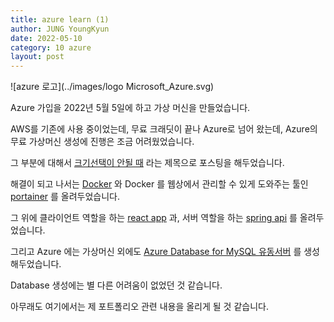 ```yaml
---
title: azure learn (1)
author: JUNG YoungKyun
date: 2022-05-10
category: 10 azure
layout: post
---
```


![azure 로고](../images/logo Microsoft_Azure.svg)

Azure 가입을 2022년 5월 5일에 하고 가상 머신을 만들었습니다.

AWS를 기존에 사용 중이었는데, 무료 크래딧이 끝나 Azure로 넘어 왔는데, Azure의 무료 가상머신 생성에 진행은 조금 어려웠었습니다.

그 부분에 대해서 [크기선택이 안될 때](https://inpiniti.github.io/10%20azure/2022-05-15-%ED%81%AC%EA%B8%B0%EC%84%A0%ED%83%9D%EC%9D%B4-%EC%95%88%EB%90%A0-%EB%95%8C.html)
라는 제목으로 포스팅을 해두었습니다.

해결이 되고 나서는 [Docker](https://www.docker.com/) 와 Docker 를 웹상에서 관리할 수 있게 도와주는 툴인 [portainer](http://20.214.141.2:9000/) 를 올려두었습니다.

그 위에 클라이언트 역할을 하는 [react app](http://20.214.141.2/) 과, 서버 역할을 하는 [spring api](http://20.214.141.2:8080/) 를 올려두었습니다.

그리고 Azure 에는 가상머신 외에도 [Azure Database for MySQL 유동서버](mysql-5.mysql.database.azure.com) 를 생성 해두었습니다.

Database 생성에는 별 다른 어려움이 없었던 것 같습니다.

아무래도 여기에서는 제 포트폴리오 관련 내용을 올리게 될 것 같습니다.